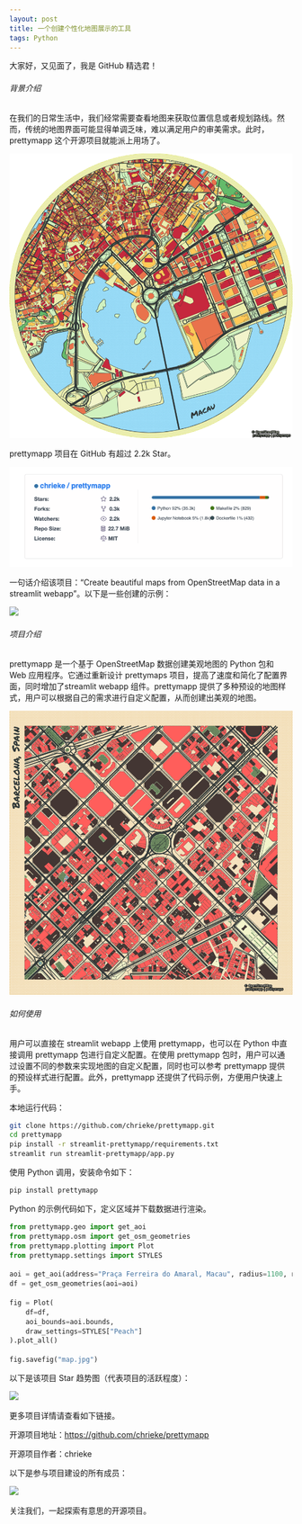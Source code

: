 ```yaml
---
layout: post
title: 一个创建个性化地图展示的工具
tags: Python
---
```


大家好，又见面了，我是 GitHub 精选君！

###### 背景介绍

在我们的日常生活中，我们经常需要查看地图来获取位置信息或者规划路线。然而，传统的地图界面可能显得单调乏味，难以满足用户的审美需求。此时，prettymapp 这个开源项目就能派上用场了。

![](https://raw.githubusercontent.com/ZhuPeng/pic/master/images/compress_macau.png)

prettymapp 项目在 GitHub 有超过 2.2k Star。

![](https://raw.githubusercontent.com/ZhuPeng/pic/master/images/compress_image-20240508225231380.png)

一句话介绍该项目：“Create beautiful maps from OpenStreetMap data in a streamlit webapp”。以下是一些创建的示例：

![](https://raw.githubusercontent.com/chrieke/prettymapp/master/streamlit-prettymapp/example_prints/demo.gif)

###### 项目介绍

 prettymapp 是一个基于 OpenStreetMap 数据创建美观地图的 Python 包和 Web 应用程序。它通过重新设计 prettymaps 项目，提高了速度和简化了配置界面，同时增加了streamlit webapp 组件。prettymapp 提供了多种预设的地图样式，用户可以根据自己的需求进行自定义配置，从而创建出美观的地图。

![](https://raw.githubusercontent.com/ZhuPeng/pic/master/images/compress_barcelona.png)

###### 如何使用

用户可以直接在 streamlit webapp 上使用 prettymapp，也可以在 Python 中直接调用 prettymapp 包进行自定义配置。在使用 prettymapp 包时，用户可以通过设置不同的参数来实现地图的自定义配置，同时也可以参考 prettymapp 提供的预设样式进行配置。此外，prettymapp 还提供了代码示例，方便用户快速上手。

本地运行代码：

```bash
git clone https://github.com/chrieke/prettymapp.git
cd prettymapp
pip install -r streamlit-prettymapp/requirements.txt
streamlit run streamlit-prettymapp/app.py
```

使用 Python 调用，安装命令如下：

```bash
pip install prettymapp
```

Python 的示例代码如下，定义区域并下载数据进行渲染。

```python
from prettymapp.geo import get_aoi
from prettymapp.osm import get_osm_geometries
from prettymapp.plotting import Plot
from prettymapp.settings import STYLES

aoi = get_aoi(address="Praça Ferreira do Amaral, Macau", radius=1100, rectangular=False)
df = get_osm_geometries(aoi=aoi)

fig = Plot(
    df=df,
    aoi_bounds=aoi.bounds,
    draw_settings=STYLES["Peach"]
).plot_all()

fig.savefig("map.jpg")
```


以下是该项目 Star 趋势图（代表项目的活跃程度）：

![](https://api.star-history.com/svg?repos=chrieke/prettymapp&type=Timeline)

更多项目详情请查看如下链接。

开源项目地址：https://github.com/chrieke/prettymapp 

开源项目作者：chrieke

以下是参与项目建设的所有成员：

![](https://contrib.rocks/image?repo=chrieke/prettymapp)

关注我们，一起探索有意思的开源项目。

